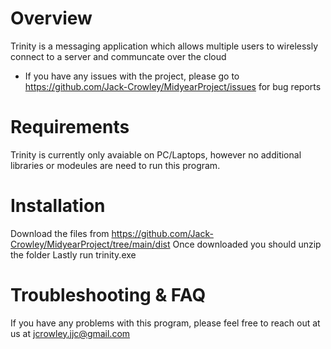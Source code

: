 # Overview
Trinity is a messaging application which allows multiple users to wirelessly connect to a server and communcate over the cloud

* If you have any issues with the project, please go to https://github.com/Jack-Crowley/MidyearProject/issues for bug reports

# Requirements
Trinity is currently only avaiable on PC/Laptops, however no additional libraries or modeules are need to run this program.

# Installation
Download the files from https://github.com/Jack-Crowley/MidyearProject/tree/main/dist
Once downloaded you should unzip the folder
Lastly run trinity.exe

# Troubleshooting & FAQ
If you have any problems with this program, please feel free to reach out at us at jcrowley.jjc@gmail.com
